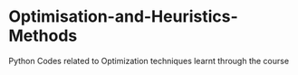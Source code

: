 # Optimisation-and-Heuristics-Methods
Python Codes related to Optimization techniques learnt through the course
